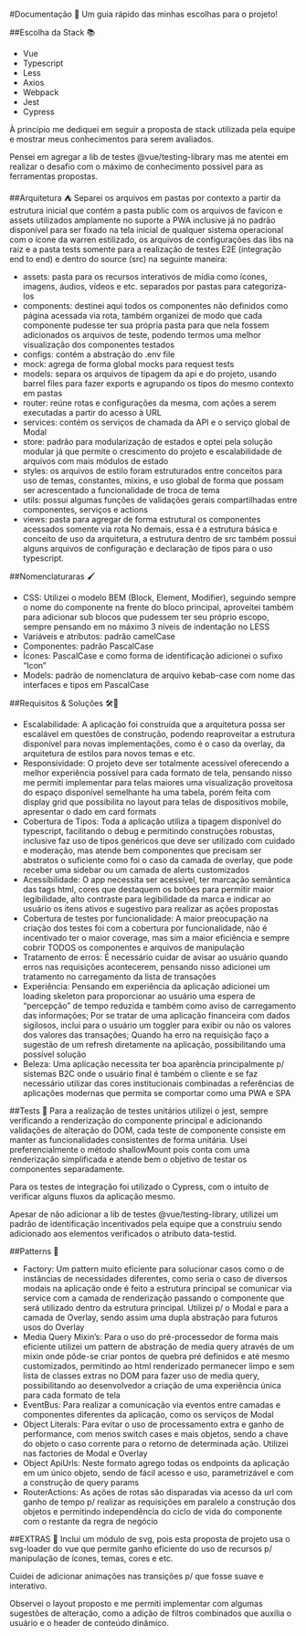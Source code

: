#Documentação 📑
Um guia rápido das minhas escolhas para o projeto!

##Escolha da Stack 📚
- Vue
- Typescript
- Less
- Axios
- Webpack
- Jest
- Cypress

À princípio me dediquei em seguir a proposta de stack utilizada pela equipe e mostrar meus conhecimentos para serem avaliados.

Pensei em agregar a lib de testes @vue/testing-library mas me atentei em realizar o desafio com o máximo de conhecimento possível para as ferramentas propostas.

##Arquitetura ⛺️
Separei os arquivos em pastas por contexto a partir da estrutura inicial que contém a pasta public com os arquivos de favicon e assets utilizados amplamente no suporte a PWA inclusive já no padrão disponível para ser fixado na tela inicial de qualquer sistema operacional com o ícone da warren estilizado, os arquivos de configurações das libs na raiz e a pasta tests somente para a realização de testes E2E (integração end to end) e dentro do source (src) na seguinte maneira:
- assets: pasta para os recursos interativos de mídia como ícones, imagens, áudios, vídeos e etc. separados por pastas para categoriza-los
- components: destinei aqui todos os componentes não definidos como página acessada via rota, também organizei de modo que cada componente pudesse ter sua própria pasta para que nela fossem adicionados os arquivos de teste, podendo termos uma melhor visualização dos componentes testados
- configs: contém a abstração do .env file
- mock: agrega de forma global mocks para request tests
- models: separa os arquivos de tipagem da api e do projeto, usando barrel files para fazer exports e agrupando os tipos do mesmo contexto em pastas
- router: reúne rotas e configurações da mesma, com ações a serem executadas a partir do acesso à URL
- services: contém os serviços de chamada da API e o serviço global de Modal
- store: padrão para modularização de estados e optei pela solução modular já que permite o crescimento do projeto e escalabilidade de arquivos com mais módulos de estado
- styles: os arquivos de estilo foram estruturados entre conceitos para uso de temas, constantes, mixins, e uso global de forma que possam ser acrescentado a funcionalidade de troca de tema
- utils: possui algumas funções de validações gerais compartilhadas entre componentes, serviços e actions
- views: pasta para agregar de forma estrutural os componentes acessados somente via rota
No demais, essa é a estrutura básica e conceito de uso da arquitetura, a estrutura dentro de src também possui alguns arquivos de configuração e declaração de tipos para o uso typescript.

##Nomenclaturaras 🖌
- CSS: Utilizei o modelo BEM (Block, Element, Modifier), seguindo sempre o nome do componente na frente do bloco principal, aproveitei também para adicionar sub blocos que pudessem ter seu próprio escopo, sempre pensando em no máximo 3 níveis de indentação no LESS
- Variáveis e atributos: padrão camelCase
- Componentes: padrão PascalCase
- Ícones: PascalCase e como forma de identificação adicionei o sufixo “Icon”
- Models: padrão de nomenclatura de arquivo kebab-case com nome das interfaces e tipos em PascalCase

##Requisitos & Soluções 🛠🔐
- Escalabilidade: A aplicação foi construída que a arquitetura possa ser escalável em questões de construção, podendo reaproveitar a estrutura disponível para novas implementações, como é o caso da overlay, da arquitetura de estilos para novos temas e etc.
- Responsividade: O projeto deve ser totalmente acessível oferecendo a melhor experiência possível para cada formato de tela, pensando nisso me permiti implementar para telas maiores uma visualização proveitosa do espaço disponível semelhante ha uma tabela, porém feita com display grid que possibilita no layout para telas de dispositivos mobile, apresentar o dado em card formats
- Cobertura de Tipos: Toda a aplicação utiliza a tipagem disponível do typescript, facilitando o debug e permitindo construções robustas, inclusive faz uso de tipos genéricos que deve ser utilizado com cuidado e moderação, mas atende bem componentes que precisam ser abstratos o suficiente como foi o caso da camada de overlay, que pode receber uma sidebar ou um camada de alerts customizados
- Acessibilidade: O app necessita ser acessível, ter marcação semântica das tags html, cores que destaquem os botões para permitir maior legibilidade, alto contraste para legibilidade da marca e indicar ao usuário os itens ativos e sugestivo para realizar as ações propostas
- Cobertura de testes por funcionalidade: A maior preocupação na criação dos testes foi com a cobertura por funcionalidade, não é incentivado ter o maior coverage, mas sim a maior eficiência e sempre cobrir TODOS os componentes e arquivos de manipulação
- Tratamento de erros: É necessário cuidar de avisar ao usuário quando erros nas requisições acontecerem, pensando nisso adicionei um tratamento no carregamento da lista de transações
- Experiência: Pensando em experiência da aplicação adicionei um  loading skeleton para proporcionar ao usuário uma espera de “percepção” de tempo reduzida e também como aviso de carregamento das informações; Por se tratar de uma aplicação financeira com dados sigilosos, inclui para o usuário um toggler para exibir ou não os valores dos valores das transações; Quando ha erro na requisição faço a sugestão de um refresh diretamente na aplicação, possibilitando uma possível solução
- Beleza: Uma aplicação necessita ter boa aparência principalmente p/ sistemas B2C onde o usuário final é também o cliente e se faz necessário utilizar das cores institucionais combinadas a referências de aplicações modernas que permita se comportar como uma PWA e SPA


##Tests 🧪
Para a realização de testes unitários utilizei o jest, sempre verificando a renderização do componente principal e adicionando validações de alteração do DOM, cada teste de componente consiste em manter as funcionalidades consistentes de forma unitária. Usei preferencialmente o método shallowMount pois conta com uma renderização simplificada e atende bem o objetivo de testar os componentes separadamente.

Para os testes de integração foi utilizado o Cypress, com o intuito de verificar alguns fluxos da aplicação mesmo.

Apesar de  não adicionar a lib de testes @vue/testing-library, utilizei um padrão de identificação incentivados pela equipe que a construiu sendo adicionado aos elementos verificados o atributo data-testid.

##Patterns 🎰

- Factory: Um pattern muito eficiente para solucionar casos como o de instâncias de necessidades diferentes, como seria o caso de diversos modais na aplicação onde é feito a estrutura principal se comunicar via service com a camada de renderização passando o componente que será utilizado dentro da estrutura principal. Utilizei p/ o Modal e para a camada de Overlay, sendo assim uma dupla abstração para futuros usos do Overlay
- Media Query Mixin’s: Para o uso do pré-processedor de forma mais eficiente utilizei um pattern de abstração de media query através de um mixin onde pôde-se criar pontos de quebra pré definidos e até mesmo customizados, permitindo ao html renderizado permanecer limpo e sem lista de classes extras no DOM para fazer uso de media query, possibilitando ao desenvolvedor a criação de uma experiência única para cada formato de tela
- EventBus: Para realizar a comunicação via eventos entre camadas e componentes diferentes da aplicação, como os serviços de Modal
- Object Literals: Para evitar o uso de processamento extra e ganho de performance, com menos switch cases e mais objetos, sendo a chave do objeto o caso corrente para o retorno de determinada ação. Utilizei nas factories de Modal e Overlay
- Object ApiUrls: Neste formato agrego todas os endpoints da aplicação em um único objeto, sendo de fácil acesso e uso, parametrizável e com a construção de query params
- RouterActions: As ações de rotas são disparadas via acesso da url com ganho de tempo p/ realizar as requisições em paralelo a construção dos objetos e permitindo independência do ciclo de vida do componente com o restante da regra de negócio


##EXTRAS 🚀
Incluí um módulo de svg, pois esta proposta de projeto usa o svg-loader do vue que permite ganho eficiente do uso de recursos p/ manipulação de ícones, temas, cores e etc.

Cuidei de adicionar animações nas transições p/ que fosse suave e interativo.

Observei o layout proposto e me permiti implementar com algumas sugestões de alteração, como a adição de filtros combinados que auxilia o usuário e o header de conteúdo dinâmico.
